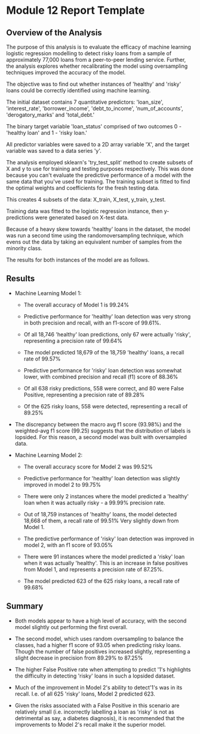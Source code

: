 # Module 12 Report Template

## Overview of the Analysis
The purpose of this analysis is to evaluate the efficacy of machine learning logistic regression modelling to detect risky loans from a sample of approximately 77,000 loans from a peer-to-peer lending service. Further, the analysis explores whether recalibrating the model using oversampling techniques improved the accuracy of the model.

The objective was to find out whether instances of 'healthy' and 'risky' loans could be correctly identified using machine learning.

The initial dataset contains 7 quantitative predictors: 'loan_size', 'interest_rate', 'borrower_income', 'debt_to_income', 'num_of_accounts', 'derogatory_marks' and 'total_debt.'

The binary target variable 'loan_status' comprised of two outcomes 0 - 'healthy loan' and 1 - 'risky loan.'

All predictor variables were saved to a 2D array variable 'X', and the target variable was saved to a data series 'y'.

The analysis employed sklearn's 'try_test_split' method to create subsets of X and y to use for training and testing purposes respectively. This was done because you can't evaluate the predictive performance of a model with the same data that you've used for training. The training subset is fitted to find the optimal weights and coefficients for the fresh testing data.

This creates 4 subsets of the data: X_train, X_test, y_train, y_test.

Training data was fitted to the logistic regression instance, then y-predictions were generated based on X-test data.

Because of a heavy skew towards 'healthy' loans in the dataset, the model was run a second time using the randomoversampling technique, which evens out the data by taking an equivalent number of samples from the minority class.

The results for both instances of the model are as follows.

## Results
* Machine Learning Model 1:
  * The overall accuracy of Model 1 is 99.24%
  * Predictive performance for 'healthy' loan detection was very strong in both precision and recall, with an f1-score of 99.61%.
  * Of all 18,746 'healthy' loan predictions, only 67 were actually 'risky', representing a precision rate of 99.64%
  * The model predicted 18,679 of the 18,759 'healthy' loans, a recall rate of 99.57%

  * Predictive performance for 'risky' loan detection was somewhat lower, with combined precision and recall (f1) score of 88.36%
  * Of all 638 risky predictions, 558 were correct, and 80 were False Positive, representing a precision rate of 89.28% 
  * Of the 625 risky loans, 558 were detected, representing a recall of 89.25%

* The discrepancy between the macro avg f1 score (93.98%) and the weighted-avg f1 score (99.25) suggests that the distribution of labels is lopsided. For this reason, a second model was built with oversampled data.



* Machine Learning Model 2:
  * The overall accuracy score for Model 2 was 99.52%
  * Predictive performance for 'healthy' loan detection was slightly improved in model 2 to 99.75%
  * There were only 2 instances where the model predicted a 'healthy' loan when it was actually risky - a 99.99% precision rate.
  * Out of 18,759 instances of 'healthy' loans, the model detected 18,668 of them, a recall rate of 99.51% Very slightly down from Model 1.

  * The predictive performance of 'risky' loan detection was improved in model 2, with an f1 score of 93.05%
  * There were 91 instances where the model predicted a 'risky' loan when it was actually 'healthy'. This is an increase in false positives from Model 1, and represents a precision rate of 87.25%.
  * The model predicted 623 of the 625 risky loans, a recall rate of 99.68%

## Summary
* Both models appear to have  a high level of accuracy, with the second model slightly out performing the first overall.

* The second model, which uses random oversampling to balance the classes, had a higher f1 score of 93.05 when predicting risky loans. Though the number of false positives increased slightly, representing a slight decrease in precision from 89.29% to 87.25%

* The higher False Positive rate when attempting to predict '1's highlights the difficulty in detecting 'risky' loans in such a lopsided dataset.

* Much of the improvement in Model 2's ability to detect'1's was in its recall. I.e. of all 625 'risky' loans, Model 2 predicted 623.

* Given the risks associated with a False Positive in this scenario are relatively small (i.e. incorrectly labelling a loan as 'risky' is not as detrimental as say, a diabetes diagnosis), it is recommended that the improvements to Model 2's recall make it the superior model.



